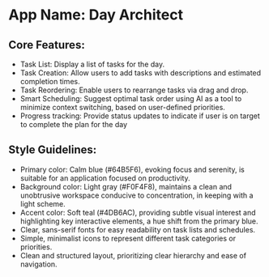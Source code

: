 # **App Name**: Day Architect

## Core Features:

- Task List: Display a list of tasks for the day.
- Task Creation: Allow users to add tasks with descriptions and estimated completion times.
- Task Reordering: Enable users to rearrange tasks via drag and drop.
- Smart Scheduling: Suggest optimal task order using AI as a tool to minimize context switching, based on user-defined priorities.
- Progress tracking: Provide status updates to indicate if user is on target to complete the plan for the day

## Style Guidelines:

- Primary color: Calm blue (#64B5F6), evoking focus and serenity, is suitable for an application focused on productivity.
- Background color: Light gray (#F0F4F8), maintains a clean and unobtrusive workspace conducive to concentration, in keeping with a light scheme.
- Accent color: Soft teal (#4DB6AC), providing subtle visual interest and highlighting key interactive elements, a hue shift from the primary blue.
- Clear, sans-serif fonts for easy readability on task lists and schedules.
- Simple, minimalist icons to represent different task categories or priorities.
- Clean and structured layout, prioritizing clear hierarchy and ease of navigation.